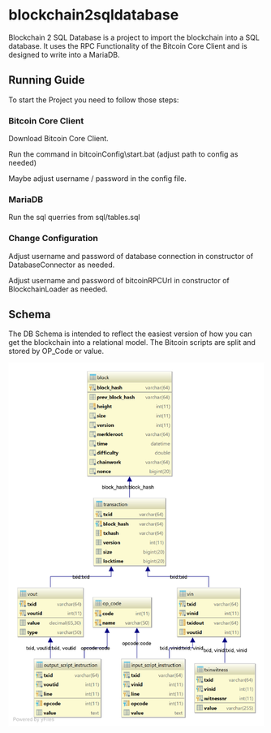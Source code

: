 # blockchain2sqldatabase

Blockchain 2 SQL Database is a project to import the blockchain into a SQL database. 
It uses the RPC Functionality of the Bitcoin Core Client and is designed to write into a MariaDB.

## Running Guide
To start the Project you need to follow those steps:
### Bitcoin Core Client
Download Bitcoin Core Client.

Run the command in bitcoinConfig\start.bat (adjust path to config as needed)

Maybe adjust username / password in the config file.

### MariaDB
Run the sql querries from sql/tables.sql

### Change Configuration
Adjust username and password of database connection in constructor of DatabaseConnector as needed.

Adjust username and password of bitcoinRPCUrl in constructor of BlockchainLoader as needed.

## Schema
The DB Schema is intended to reflect the easiest version of how you can get the blockchain into a relational model. 
The Bitcoin scripts are split and stored by OP_Code or value.

![ERM Diagram](./img/diagram.png)


